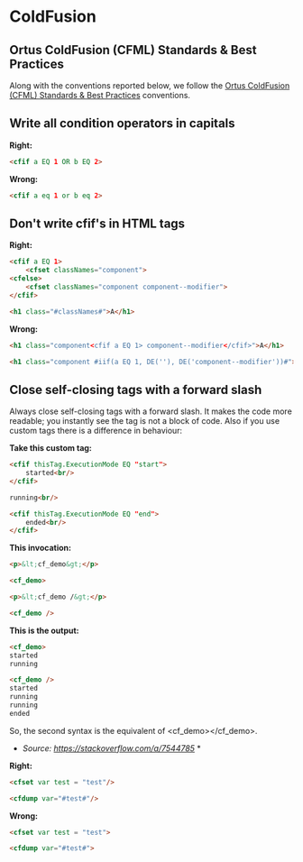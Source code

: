 # ColdFusion

## Ortus ColdFusion (CFML) Standards & Best Practices
Along with the conventions reported below, we follow the [Ortus ColdFusion (CFML) Standards & Best Practices](https://github.com/Ortus-Solutions/coding-standards/blob/master/coldfusion.md) conventions.

## Write all condition operators in capitals

**Right:**
```html
<cfif a EQ 1 OR b EQ 2>
```

**Wrong:**
```html
<cfif a eq 1 or b eq 2>
```

## Don't write cfif's in HTML tags

**Right:**
```html
<cfif a EQ 1>
    <cfset classNames="component">
<cfelse>
    <cfset classNames="component component--modifier">
</cfif>

<h1 class="#classNames#">A</h1>
```

**Wrong:**
```html
<h1 class="component<cfif a EQ 1> component--modifier</cfif>">A</h1>

<h1 class="component #iif(a EQ 1, DE(''), DE('component--modifier'))#">A</h1>
```

## Close self-closing tags with a forward slash

Always close self-closing tags with a forward slash. It makes the code more readable; you instantly see the tag is not a block of code. Also if you use custom tags there is a difference in behaviour:

**Take this custom tag:**
```html
<cfif thisTag.ExecutionMode EQ "start">
    started<br/>
</cfif>

running<br/>

<cfif thisTag.ExecutionMode EQ "end">
    ended<br/>
</cfif>
```

**This invocation:**
```html
<p>&lt;cf_demo&gt;</p>

<cf_demo>

<p>&lt;cf_demo /&gt;</p>

<cf_demo />
```

**This is the output:**
```html
<cf_demo>
started
running

<cf_demo />
started
running
running
ended
```

So, the second syntax is the equivalent of <cf_demo></cf_demo>.
* *Source: https://stackoverflow.com/a/7544785* *

**Right:**
```html
<cfset var test = "test"/>

<cfdump var="#test#"/>
```

**Wrong:**
```html
<cfset var test = "test">

<cfdump var="#test#">
```